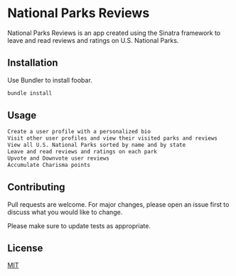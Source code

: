 # National Parks Reviews

National Parks Reviews is an app created using the Sinatra framework to leave and read reviews and ratings on U.S. National Parks.

## Installation

Use Bundler to install foobar.

```bash
bundle install
```

## Usage

```bash
Create a user profile with a personalized bio
Visit other user profiles and view their visited parks and reviews
View all U.S. National Parks sorted by name and by state
Leave and read reviews and ratings on each park
Upvote and Downvote user reviews
Accumulate Charisma points
```

## Contributing
Pull requests are welcome. For major changes, please open an issue first to discuss what you would like to change.

Please make sure to update tests as appropriate.

## License
[MIT](/LICENSE.txt)